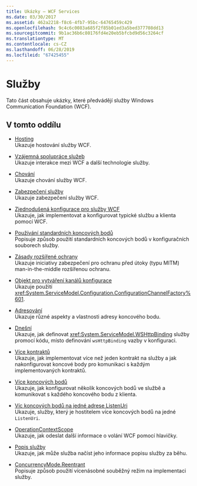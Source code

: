 ```yaml
---
title: Ukázky – WCF Services
ms.date: 03/30/2017
ms.assetid: 462a2218-f8c6-4fb7-95bc-64765459c429
ms.openlocfilehash: 9c4c6c0083a685f2f85b01ed3a5bed377708dd13
ms.sourcegitcommit: 9b1ac36b6c80176fd4e20eb5bfcbd9d56c3264cf
ms.translationtype: MT
ms.contentlocale: cs-CZ
ms.lasthandoff: 06/28/2019
ms.locfileid: "67425455"
---
```

# <a name="services"></a>Služby

Tato část obsahuje ukázky, které předvádějí služby Windows Communication Foundation (WCF).

## <a name="in-this-section"></a>V tomto oddílu

- [Hosting](../../../../docs/framework/wcf/feature-details/hosting.md)\
Ukazuje hostování služby WCF.

- [Vzájemná spolupráce služeb](service-interoperability.md)\
Ukazuje interakce mezi WCF a další technologie služby.

- [Chování](behaviors.md)\
Ukazuje chování služby WCF.

- [Zabezpečení služby](service-security.md)\
Ukazuje zabezpečení služby WCF.

- [Zjednodušená konfigurace pro služby WCF](simplified-configuration-for-wcf-services.md)\
Ukazuje, jak implementovat a konfigurovat typické službu a klienta pomocí WCF.

- [Používání standardních koncových bodů](usage-of-standard-endpoints.md)\
Popisuje způsob použití standardních koncových bodů v konfiguračních souborech služby.

- [Zásady rozšířené ochrany](extended-protection-policy.md)\
Ukazuje iniciativy zabezpečení pro ochranu před útoky (typu MITM) man-in-the-middle rozšířenou ochranu.

- [Objekt pro vytváření kanálů konfigurace](configuration-channel-factory.md)\
Ukazuje použití <xref:System.ServiceModel.Configuration.ConfigurationChannelFactory%601>.

- [Adresování](addressing.md)\
Ukazuje různé aspekty a vlastnosti adresy koncového bodu.

- [Dnešní](imperative.md)\
Ukazuje, jak definovat <xref:System.ServiceModel.WSHttpBinding> služby promocí kódu, místo definování `wsHttpBinding` vazby v konfiguraci.

- [Více kontraktů](multiple-contracts.md)\
Ukazuje, jak implementovat více než jeden kontrakt na služby a jak nakonfigurovat koncové body pro komunikaci s každým implementovaných kontraktů.

- [Více koncových bodů](multiple-endpoints.md)\
Ukazuje, jak konfigurovat několik koncových bodů ve službě a komunikovat s každého koncového bodu z klienta.

- [Víc koncových bodů na jedné adrese ListenUri](multiple-endpoints-at-a-single-listenuri.md)\
Ukazuje, služby, který je hostitelem více koncových bodů na jedné `ListenUri`.

- [OperationContextScope](operationcontextscope.md)\
Ukazuje, jak odeslat další informace o volání WCF pomocí hlavičky.

- [Popis služby](service-description.md)\
Ukazuje, jak může služba načíst jeho informace popisu služby za běhu.

- [ConcurrencyMode.Reentrant](concurrencymode-reentrant.md)\
Popisuje způsob použití vícenásobné souběžný režim na implementaci služby.
